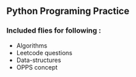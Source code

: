 ## Python Programing Practice 

### Included flies for following : 

- Algorithms
- Leetcode questions
- Data-structures
- OPPS concept